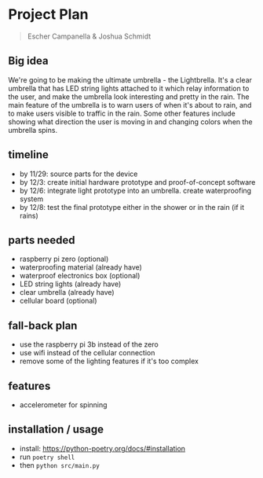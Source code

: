# Project Plan

> Escher Campanella & Joshua Schmidt

## Big idea

We're going to be making the ultimate umbrella - the Lightbrella. It's a clear umbrella that has LED string lights attached to it which relay information to the user, and make the umbrella look interesting and pretty in the rain. The main feature of the umbrella is to warn users of when it's about to rain, and to make users visible to traffic in the rain. Some other features include showing what direction the user is moving in and changing colors when the umbrella spins.

## timeline

- by 11/29: source parts for the device
- by 12/3: create initial hardware prototype and proof-of-concept software
- by 12/6: integrate light prototype into an umbrella. create waterproofing system
- by 12/8: test the final prototype either in the shower or in the rain (if it rains)

## parts needed

- raspberry pi zero (optional)
- waterproofing material (already have)
- waterproof electronics box (optional)
- LED string lights (already have)
- clear umbrella (already have)
- cellular board (optional)

## fall-back plan

- use the raspberry pi 3b instead of the zero
- use wifi instead of the cellular connection
- remove some of the lighting features if it's too complex

## features

- accelerometer for spinning

## installation / usage

- install: https://python-poetry.org/docs/#installation
- run `poetry shell`
- then `python src/main.py`

